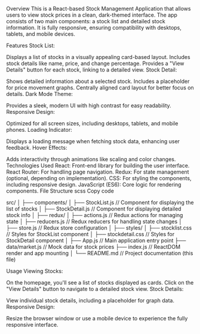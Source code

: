 Overview
This is a React-based Stock Management Application that allows users to view stock prices in a clean, dark-themed interface. The app consists of two main components: a stock list and detailed stock information. It is fully responsive, ensuring compatibility with desktops, tablets, and mobile devices.

Features
Stock List:

Displays a list of stocks in a visually appealing card-based layout.
Includes stock details like name, price, and change percentage.
Provides a "View Details" button for each stock, linking to a detailed view.
Stock Detail:

Shows detailed information about a selected stock.
Includes a placeholder for price movement graphs.
Centrally aligned card layout for better focus on details.
Dark Mode Theme:

Provides a sleek, modern UI with high contrast for easy readability.
Responsive Design:

Optimized for all screen sizes, including desktops, tablets, and mobile phones.
Loading Indicator:

Displays a loading message when fetching stock data, enhancing user feedback.
Hover Effects:

Adds interactivity through animations like scaling and color changes.
Technologies Used
React: Front-end library for building the user interface.
React Router: For handling page navigation.
Redux: For state management (optional, depending on implementation).
CSS: For styling the components, including responsive design.
JavaScript (ES6): Core logic for rendering components.
File Structure
scss
Copy code




src/
│
├── components/
│   ├── StockList.js        // Component for displaying the list of stocks
│   ├── StockDetail.js      // Component for displaying detailed stock info
│
├── redux/
│   ├── actions.js          // Redux actions for managing state
│   ├── reducers.js         // Redux reducers for handling state changes
│   ├── store.js            // Redux store configuration
│
├── styles/
│   ├── stocklist.css       // Styles for StockList component
│   ├── stockdetail.css     // Styles for StockDetail component
│
├── App.js                  // Main application entry point
├── data/market.js          // Mock data for stock prices
├── index.js                // ReactDOM render and app mounting
│
└── README.md               // Project documentation (this file)



Usage
Viewing Stocks:

On the homepage, you'll see a list of stocks displayed as cards.
Click on the "View Details" button to navigate to a detailed stock view.
Stock Details:

View individual stock details, including a placeholder for graph data.
Responsive Design:

Resize the browser window or use a mobile device to experience the fully responsive interface.
